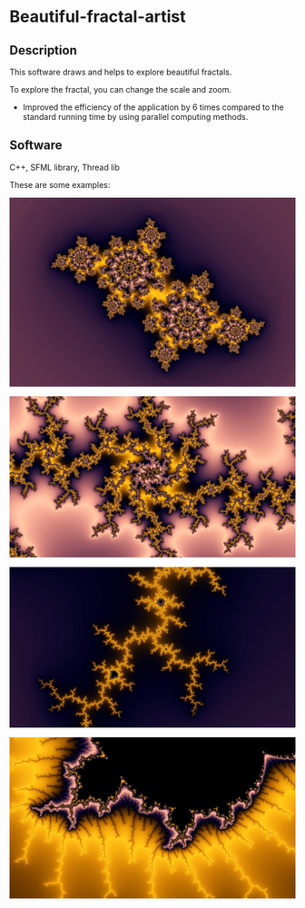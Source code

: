 # Beautiful-fractal-artist

## Description 

This software draws and helps to explore beautiful fractals.

To explore the fractal, you can change the scale and zoom.

* Improved the efficiency of the application by 6 times compared to the standard running time by using parallel computing methods.

## Software

C++, SFML library, Thread lib

These are some examples:

![img1](https://github.com/gkarpeev/Beautiful-fractal-artist/blob/master/img1.jpg?raw=true)

![img2](https://github.com/gkarpeev/Beautiful-fractal-artist/blob/master/img2.jpg?raw=true)

![img3](https://github.com/gkarpeev/Beautiful-fractal-artist/blob/master/img3.jpg?raw=true)

![img4](https://github.com/gkarpeev/Beautiful-fractal-artist/blob/master/img4.jpg?raw=true)
